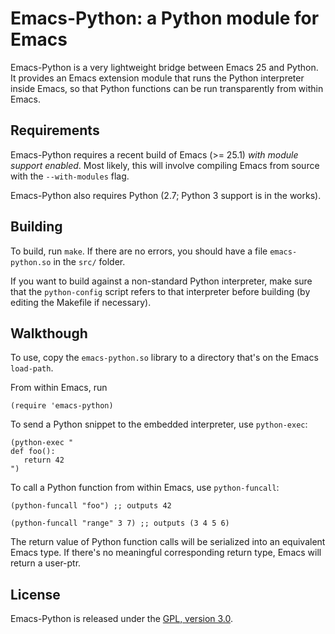Emacs-Python: a Python module for Emacs
=================================

Emacs-Python is a very lightweight bridge between Emacs 25 and Python. It provides an
Emacs extension module that runs the Python interpreter inside Emacs, so that
Python functions can be run transparently from within Emacs.

Requirements
------------

Emacs-Python requires a recent build of Emacs (>= 25.1) *with module support
enabled*. Most likely, this will involve compiling Emacs from source with the
`--with-modules` flag.

Emacs-Python also requires Python (2.7; Python 3 support is in the works).

Building
--------

To build, run `make`. If there are no errors, you should have a file
`emacs-python.so` in the `src/` folder.

If you want to build against a non-standard Python interpreter, make sure that
the `python-config` script refers to that interpreter before building (by
editing the Makefile if necessary).

Walkthough
----------

To use, copy the `emacs-python.so` library to a directory that's on the Emacs `load-path`.

From within Emacs, run
```elisp
(require 'emacs-python)
```

To send a Python snippet to the embedded interpreter, use `python-exec`:
```elisp
(python-exec "
def foo():
   return 42
")
```

To call a Python function from within Emacs, use `python-funcall`:
```elisp
(python-funcall "foo") ;; outputs 42

(python-funcall "range" 3 7) ;; outputs (3 4 5 6)
```

The return value of Python function calls will be serialized into an equivalent
Emacs type. If there's no meaningful corresponding return type, Emacs will
return a user-ptr.

License
-------
Emacs-Python is released under the [GPL, version 3.0](http://www.gnu.org/licenses/gpl-3.0.en.html).

